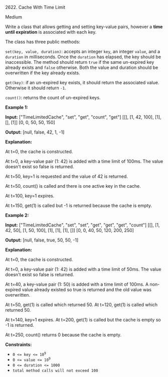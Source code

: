 2622\. Cache With Time Limit

Medium

Write a class that allows getting and setting key-value pairs, however a **time until expiration** is associated with each key.

The class has three public methods:

`set(key, value, duration)`: accepts an integer `key`, an integer `value`, and a `duration` in milliseconds. Once the `duration` has elapsed, the key should be inaccessible. The method should return `true` if the same un-expired key already exists and `false` otherwise. Both the value and duration should be overwritten if the key already exists.

`get(key)`: if an un-expired key exists, it should return the associated value. Otherwise it should return `-1`.

`count()`: returns the count of un-expired keys.

**Example 1:**

**Input:** ["TimeLimitedCache", "set", "get", "count", "get"] [[], [1, 42, 100], [1], [], [1]] [0, 0, 50, 50, 150]

**Output:** [null, false, 42, 1, -1]

**Explanation:** 

At t=0, the cache is constructed. 

At t=0, a key-value pair (1: 42) is added with a time limit of 100ms. The value doesn't exist so false is returned. 

At t=50, key=1 is requested and the value of 42 is returned. 

At t=50, count() is called and there is one active key in the cache. 

At t=100, key=1 expires. 

At t=150, get(1) is called but -1 is returned because the cache is empty.

**Example 2:**

**Input:** ["TimeLimitedCache", "set", "set", "get", "get", "get", "count"] [[], [1, 42, 50], [1, 50, 100], [1], [1], [1], []] [0, 0, 40, 50, 120, 200, 250]

**Output:** [null, false, true, 50, 50, -1]

**Explanation:** 

At t=0, the cache is constructed. 

At t=0, a key-value pair (1: 42) is added with a time limit of 50ms. The value doesn't exist so false is returned. 

At t=40, a key-value pair (1: 50) is added with a time limit of 100ms. A non-expired value already existed so true is returned and the old value was overwritten. 

At t=50, get(1) is called which returned 50. At t=120, get(1) is called which returned 50. 

At t=140, key=1 expires. At t=200, get(1) is called but the cache is empty so -1 is returned. 

At t=250, count() returns 0 because the cache is empty.

**Constraints:**

*   <code>0 <= key <= 10<sup>9</sup></code>
*   <code>0 <= value <= 10<sup>9</sup></code>
*   `0 <= duration <= 1000`
*   `total method calls will not exceed 100`